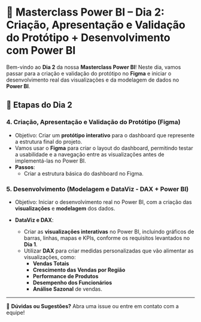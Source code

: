 # 🚀 Masterclass Power BI – Dia 2: Criação, Apresentação e Validação do Protótipo + Desenvolvimento com Power BI  

Bem-vindo ao **Dia 2** da nossa **Masterclass Power BI**! Neste dia, vamos passar para a criação e validação do protótipo no **Figma** e iniciar o desenvolvimento real das visualizações e da modelagem de dados no **Power BI**.

## 🧠 Etapas do Dia 2

### 4. **Criação, Apresentação e Validação do Protótipo (Figma)**  
- Objetivo: Criar um **protótipo interativo** para o dashboard que represente a estrutura final do projeto. 
- Vamos usar o **Figma** para criar o layout do dashboard, permitindo testar a usabilidade e a navegação entre as visualizações antes de implementá-las no Power BI.
- **Passos**:
  - Criar a estrutura básica do dashboard no Figma.

### 5. **Desenvolvimento (Modelagem e DataViz - DAX + Power BI)**  
- Objetivo: Iniciar o desenvolvimento real no Power BI, com a criação das **visualizações** e **modelagem** dos dados.
  
- **DataViz e DAX**:
  - Criar as **visualizações interativas** no Power BI, incluindo gráficos de barras, linhas, mapas e KPIs, conforme os requisitos levantados no **Dia 1**.
  - Utilizar **DAX** para criar medidas personalizadas que vão alimentar as visualizações, como:
    - **Vendas Totais**
    - **Crescimento das Vendas por Região**
    - **Performance de Produtos**
    - **Desempenho dos Funcionários**
    - **Análise Sazonal** de vendas.
  
---

📩 **Dúvidas ou Sugestões?** Abra uma issue ou entre em contato com a equipe!
